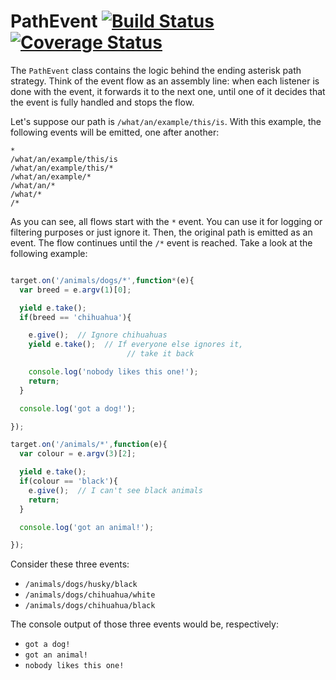 # PathEvent [![Build Status][ci-img]][ci-url] [![Coverage Status][cover-img]][cover-url]

The `PathEvent` class contains the logic behind the ending asterisk path strategy. Think of the event flow as an assembly line: when each listener is done with the event, it forwards it to the next one, until one of it decides that the event is fully handled and stops the flow.

Let's suppose our path is `/what/an/example/this/is`. With this example, the following events will be emitted, one after another:

```
*
/what/an/example/this/is
/what/an/example/this/*
/what/an/example/*
/what/an/*
/what/*
/*
```

As you can see, all flows start with the `*` event. You can use it for logging or filtering purposes or just ignore it. Then, the original path is emitted as an event. The flow continues until the `/*` event is reached. Take a look at the following example:

```javascript

target.on('/animals/dogs/*',function*(e){
  var breed = e.argv(1)[0];

  yield e.take();
  if(breed == 'chihuahua'){

    e.give();  // Ignore chihuahuas
    yield e.take();  // If everyone else ignores it,
                          // take it back

    console.log('nobody likes this one!');
    return;
  }

  console.log('got a dog!');

});

target.on('/animals/*',function(e){
  var colour = e.argv(3)[2];

  yield e.take();
  if(colour == 'black'){
    e.give();  // I can't see black animals
    return;
  }

  console.log('got an animal!');

});

```

Consider these three events:

- `/animals/dogs/husky/black`
- `/animals/dogs/chihuahua/white`
- `/animals/dogs/chihuahua/black`

The console output of those three events would be, respectively:

- `got a dog!`
- `got an animal!`
- `nobody likes this one!`

[ci-img]: https://circleci.com/gh/manvalls/path-event.svg?style=shield
[ci-url]: https://circleci.com/gh/manvalls/path-event
[cover-img]: https://coveralls.io/repos/manvalls/path-event/badge.svg?branch=master&service=github
[cover-url]: https://coveralls.io/github/manvalls/path-event?branch=master
